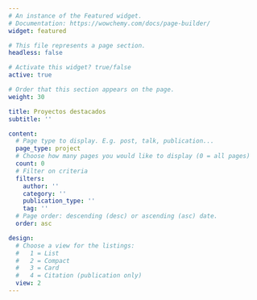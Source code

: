 ```yaml
---
# An instance of the Featured widget.
# Documentation: https://wowchemy.com/docs/page-builder/
widget: featured

# This file represents a page section.
headless: false

# Activate this widget? true/false
active: true

# Order that this section appears on the page.
weight: 30

title: Proyectos destacados
subtitle: ''

content:
  # Page type to display. E.g. post, talk, publication...
  page_type: project
  # Choose how many pages you would like to display (0 = all pages)
  count: 0
  # Filter on criteria
  filters:
    author: ''
    category: ''
    publication_type: ''
    tag: ''
  # Page order: descending (desc) or ascending (asc) date.
  order: asc

design:
  # Choose a view for the listings:
  #   1 = List
  #   2 = Compact
  #   3 = Card
  #   4 = Citation (publication only)
  view: 2
---
```

